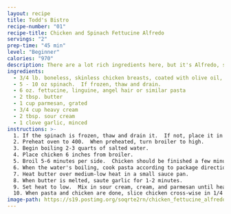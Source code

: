```yaml
---
layout: recipe
title: Todd's Bistro
recipe-number: "01"
recipe-title: Chicken and Spinach Fettucine Alfredo
servings: "2"
prep-time: "45 min"
level: "Beginner"
calories: "970"
description: There are a lot rich ingredients here, but it's Alfredo, so it's supposed to be decadent.
ingredients:
  - 3/4 lb. boneless, skinless chicken breasts, coated with olive oil, salt, and pepper
  - 5 - 10 oz spinach.  If frozen, thaw and drain.
  - 6 oz. fettucine, linguine, angel hair or similar pasta
  - 2 tbsp. butter
  - 1 cup parmesan, grated
  - 3/4 cup heavy cream
  - 2 tbsp. sour cream
  - 1 clove garlic, minced
instructions: >-
  1. If the spinach is frozen, thaw and drain it.  If not, place it in a microwave safe dish with 1 tbsp. water and nuke it for a minute or until wilted.
  2. Preheat oven to 400.  When preheated, turn broiler to high. 
  3. Begin boiling 2-3 quarts of salted water. 
  4. Place chicken 6 inches from broiler.
  5. Broil 5-6 minutes per side.  Chicken should be finished a few minutes prior to pasta, so it can rest on a cutting board. 
  6. When the water's boiling, cook pasta according to package directions. 
  7. Heat butter over medium-low heat in a small sauce pan.
  8. When butter is melted, saute garlic for 1-2 minutes. 
  9. Set heat to low.  Mix in sour cream, cream, and parmesan until heated through.
  10. When pasta and chicken are done, slice chicken cross-wise in 1/4 slices.  Mix spinach, alfredo sauce, and pasta.  Top with chicken.
image-path: https://s19.postimg.org/soqrte2rn/chicken_fettucine_alfredo.jpg
---
```

